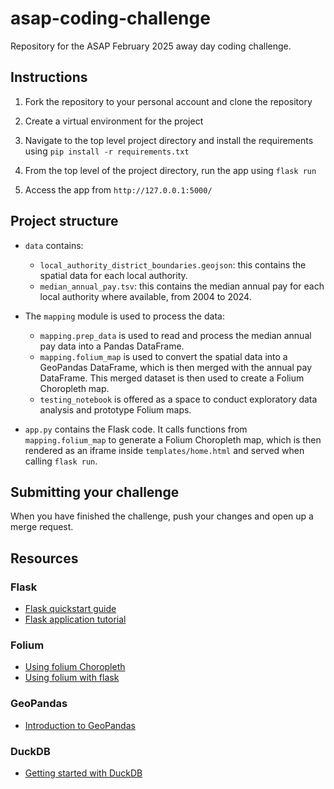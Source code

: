 # asap-coding-challenge
Repository for the ASAP February 2025 away day coding challenge.

## Instructions

1. Fork the repository to your personal account and clone the repository
   
2. Create a virtual environment for the project
   
3. Navigate to the top level project directory and install the requirements using `pip install -r requirements.txt`
   
4. From the top level of the project directory, run the app using `flask run`

5. Access the app from `http://127.0.0.1:5000/`

## Project structure

- `data` contains:
  - `local_authority_district_boundaries.geojson`: this contains the spatial data for each local authority.
  - `median_annual_pay.tsv`: this contains the median annual pay for each local authority where available, from 2004 to 2024.
  
- The `mapping` module is used to process the data:
  - `mapping.prep_data` is used to read and process the median annual pay data into a Pandas DataFrame.
  - `mapping.folium_map` is used to convert the spatial data into a GeoPandas DataFrame, which is then merged with the annual pay DataFrame. This merged dataset is then used to create a Folium Choropleth map.
  - `testing_notebook` is offered as a space to conduct exploratory data analysis and prototype Folium maps.
  
- `app.py` contains the Flask code. It calls functions from `mapping.folium_map` to generate a Folium Choropleth map, which is then rendered as an iframe inside `templates/home.html` and served when calling `flask run`.

## Submitting your challenge

When you have finished the challenge, push your changes and open up a merge request.

## Resources

### Flask

- [Flask quickstart guide](https://flask.palletsprojects.com/en/stable/quickstart/)
- [Flask application tutorial](https://flask.palletsprojects.com/en/stable/tutorial/)

### Folium

- [Using folium Choropleth](https://python-visualization.github.io/folium/latest/user_guide/geojson/choropleth.html)
- [Using folium with flask](https://python-visualization.github.io/folium/latest/advanced_guide/flask.html)

### GeoPandas

- [Introduction to GeoPandas](https://geopandas.org/en/stable/getting_started/introduction.html)

### DuckDB

- [Getting started with DuckDB](https://duckdb.org/docs/)